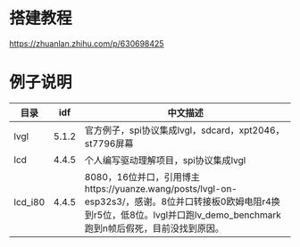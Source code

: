 # 搭建教程

https://zhuanlan.zhihu.com/p/630698425



# 例子说明

| 目录    | idf   | 中文描述                                                     |
| ------- | ----- | ------------------------------------------------------------ |
| lvgl    | 5.1.2 | 官方例子，spi协议集成lvgl，sdcard，xpt2046，st7796屏幕       |
| lcd     | 4.4.5 | 个人编写驱动理解项目，spi协议集成lvgl                        |
| lcd_i80 | 4.4.5 | 8080，16位并口，引用博主https://yuanze.wang/posts/lvgl-on-esp32s3/，感谢。8位并口转接板0欧姆电阻r4换到r5位，低8位。lvgl并口跑lv_demo_benchmark跑到n帧后假死，目前没找到原因。 |

